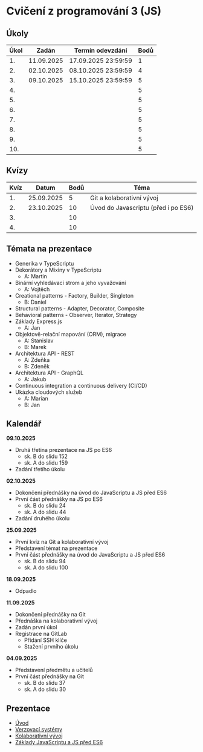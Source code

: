 # Cvičení z programování 3 (JS)

## Úkoly

| Úkol  | Zadán      | Termín odevzdání    | Bodů |
|-------|------------|---------------------|------|
| 1.    | 11.09.2025 | 17.09.2025 23:59:59 | 1    |
| 2.    | 02.10.2025 | 08.10.2025 23:59:59 | 4    |
| 3.    | 09.10.2025 | 15.10.2025 23:59:59 | 5    |
| 4.    |            |                     | 5    |
| 5.    |            |                     | 5    |
| 6.    |            |                     | 5    |
| 7.    |            |                     | 5    |
| 8.    |            |                     | 5    |
| 9.    |            |                     | 5    |
| 10.   |            |                     | 5    |

## Kvízy

| Kvíz  | Datum      | Bodů | Téma                                |
|-------|------------|------|-------------------------------------|
| 1.    | 25.09.2025 | 5    | Git a kolaborativní vývoj           |
| 2.    | 23.10.2025 | 10   | Úvod do Javascriptu (před i po ES6) |
| 3.    |            | 10   |                                     |
| 4.    |            | 10   |                                     |

## Témata na prezentace

- Generika v TypeScriptu
- Dekorátory a Mixiny v TypeScriptu
  - A: Martin
- Binární vyhledávací strom a jeho vyvažování
  - A: Vojtěch
- Creational patterns - Factory, Builder, Singleton
  - B: Daniel
- Structural patterns - Adapter, Decorator, Composite
- Behavioral patterns - Observer, Iterator, Strategy
- Základy Express.js
  - A: Jan
- Objektově-relační mapování (ORM), migrace
  - A: Stanislav
  - B: Marek
- Architektura API - REST
  - A: Zdeňka
  - B: Zdeněk
- Architektura API - GraphQL
  - A: Jakub
- Continuous integration a continuous delivery (CI/CD)
- Ukázka cloudových služeb
  - A: Marian
  - B: Jan

## Kalendář

**09.10.2025**
- Druhá třetina prezentace na JS po ES6
  - sk. B do slidu 152
  - sk. A do slidu 159
- Zadání třetího úkolu

**02.10.2025**
- Dokončení přednášky na úvod do JavaScriptu a JS před ES6
- První část přednášky na JS po ES6
  - sk. B do slidu 24
  - sk. A do slidu 44
- Zadání druhého úkolu

**25.09.2025**
- První kvíz na Git a kolaborativní vývoj
- Představení témat na prezentace
- První část přednášky na úvod do JavaScriptu a JS před ES6
  - sk. B do slidu 94
  - sk. A do slidu 100

**18.09.2025**
- Odpadlo

**11.09.2025**

- Dokončení přednášky na Git
- Přednáška na kolaborativní vývoj
- Zadán první úkol
- Registrace na GitLab
  - Přidání SSH klíče
  - Stažení prvního úkolu

**04.09.2025**

- Představení předmětu a učitelů
- První část přednášky na Git
  - sk. B do slidu 37
  - sk. A do slidu 30

## Prezentace

- [Úvod](./prezentace/00-uvod.pdf)
- [Verzovací systémy](./prezentace/01-verzovaci-systemy.pdf)
- [Kolaborativní vývoj](./prezentace/02-kolaborativni-vyvoj.pdf)
- [Základy JavaScriptu a JS před ES6](./prezentace/03-zaklady-javascriptu-a-js-pred-es6.pdf)
